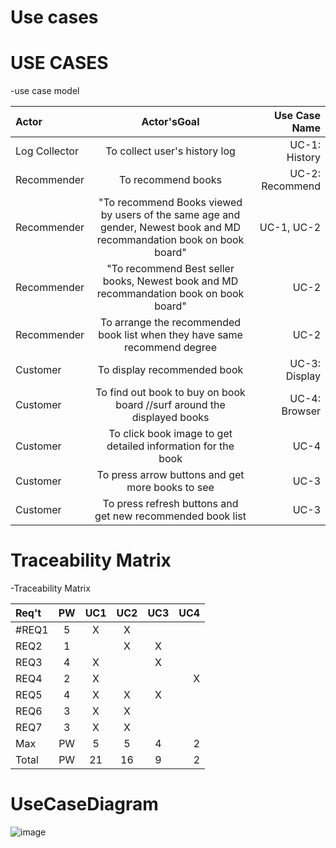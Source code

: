 # Use cases

# USE CASES

-use case model

| Actor |	Actor'sGoal |	Use Case Name |
|:---|:---:|---:|
Log Collector	| To collect user's history log		| UC-1: History|
Recommender		| To recommend books	| 	UC-2: Recommend |
Recommender		| "To recommend Books viewed by users of the same age and gender, Newest book and MD recommandation book on book board"		| UC-1, UC-2 |
Recommender	| 	"To recommend Best seller books, Newest book and MD recommandation book on book board"		| UC-2 |
Recommender		| To arrange the recommended book list when they have same recommend degree		| UC-2	| 
Customer		| To display recommended book		| UC-3: Display |
Customer 		| To find out book to buy on book board //surf around the displayed books  	| 	UC-4: Browser	| 
Customer 		| To click book image to get detailed information for the book 		| UC-4	| 
Customer 		| To press arrow buttons and get more books to see		| UC-3	| 
Customer 		| To press refresh buttons and get new recommended book list		| UC-3	| 

# Traceability Matrix


-Traceability Matrix

|Req't	|PW	|UC1	|UC2	|UC3	|UC4|
|:---|:---:|:---:|:---:|:---:|---:|
#REQ1	|5|	X|	X|	|	|
REQ2	|1|	|	X|	X|	|
REQ3	|4|X|	|	X|	|
REQ4	|2|	X| |	|	X|
REQ5	|4|	X|	X|	X|	|
REQ6	|3|	X	|X| |	|
REQ7	|3|	X|	X|	|	|
Max 	|PW| 5	|5	|4|	2|
Total |	PW|	21|	16|	9|	2|


# UseCaseDiagram

![image](https://user-images.githubusercontent.com/55435898/115953851-d83bba80-a528-11eb-9740-24cde0359b0b.png)

